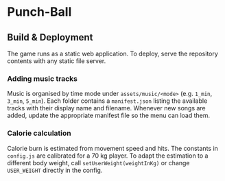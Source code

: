 # Punch-Ball

## Build & Deployment

The game runs as a static web application. To deploy, serve the repository contents with any static file server.

### Adding music tracks

Music is organised by time mode under `assets/music/<mode>` (e.g. `1_min`, `3_min`, `5_min`). Each folder contains a `manifest.json` listing the available tracks with their display name and filename. Whenever new songs are added, update the appropriate manifest file so the menu can load them.

### Calorie calculation

Calorie burn is estimated from movement speed and hits. The constants in `config.js` are calibrated for a 70&nbsp;kg player. To adapt the estimation to a different body weight, call `setUserWeight(weightInKg)` or change `USER_WEIGHT` directly in the config.

